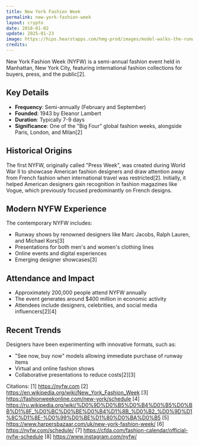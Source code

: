 ```yaml
---
title: New York Fashion Week
permalink: new-york-fashion-week
layout: crypto
date: 2018-01-02
update: 2025-01-23
image: https://hips.hearstapps.com/hmg-prod/images/model-walks-the-runway-during-duty-free-the-s-s-2025-off-news-photo-1726241066.jpg
credits:
---
```


New York Fashion Week (NYFW) is a semi-annual fashion event held in Manhattan, New York City, featuring international fashion collections for buyers, press, and the public[2].

## Key Details

- **Frequency**: Semi-annually (February and September)
- **Founded**: 1943 by Eleanor Lambert
- **Duration**: Typically 7-9 days
- **Significance**: One of the "Big Four" global fashion weeks, alongside Paris, London, and Milan[2]

## Historical Origins

The first NYFW, originally called "Press Week", was created during World War II to showcase American fashion designers and draw attention away from French fashion when international travel was restricted[2]. Initially, it helped American designers gain recognition in fashion magazines like Vogue, which previously focused predominantly on French designs.

## Modern NYFW Experience

The contemporary NYFW includes:
- Runway shows by renowned designers like Marc Jacobs, Ralph Lauren, and Michael Kors[3]
- Presentations for both men's and women's clothing lines
- Online events and digital experiences
- Emerging designer showcases[3]

## Attendance and Impact

- Approximately 200,000 people attend NYFW annually
- The event generates around $400 million in economic activity
- Attendees include designers, celebrities, and social media influencers[2][4]

## Recent Trends

Designers have been experimenting with innovative formats, such as:
- "See now, buy now" models allowing immediate purchase of runway items
- Virtual and online fashion shows
- Collaborative presentations to reduce costs[2][3]

Citations:
[1] https://nyfw.com
[2] https://en.wikipedia.org/wiki/New_York_Fashion_Week
[3] https://fashionweekonline.com/new-york/schedule
[4] https://ru.wikipedia.org/wiki/%D0%9D%D0%B5%D0%B4%D0%B5%D0%BB%D1%8F_%D0%BC%D0%BE%D0%B4%D1%8B_%D0%B2_%D0%9D%D1%8C%D1%8E-%D0%99%D0%BE%D1%80%D0%BA%D0%B5
[5] https://www.harpersbazaar.com/uk/new-york-fashion-week/
[6] https://nyfw.com/schedule/
[7] https://cfda.com/fashion-calendar/official-nyfw-schedule
[8] https://www.instagram.com/nyfw/
